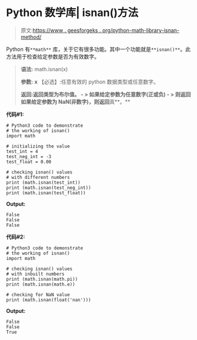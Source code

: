 # Python 数学库| isnan()方法

> 原文:[https://www . geesforgeks . org/python-math-library-isnan-method/](https://www.geeksforgeeks.org/python-math-library-isnan-method/)

Python 有`**math**` 库，关于它有很多功能。其中一个功能就是`**isnan()**`。此方法用于检查给定参数是否为有效数字。

> **语法:** math.isnan(x)
> 
> **参数:**
> **x** 【必选】:任意有效的 python 数据类型或任意数字。
> 
> **返回:**返回类型为布尔值。
> **- >** 如果给定参数为任意数字(正或负)
> **- >** 则返回**如果给定参数为 NaN(非数字)，则返回**真**。**

**代码#1:**

```
# Python3 code to demonstrate 
# the working of isnan() 
import math 

# initializing the value 
test_int = 4
test_neg_int = -3
test_float = 0.00

# checking isnan() values 
# with different numbers
print (math.isnan(test_int))
print (math.isnan(test_neg_int))
print (math.isnan(test_float))
```

**Output:**

```
False
False
False

```

**代码#2:**

```
# Python3 code to demonstrate 
# the working of isnan() 
import math 

# checking isnan() values 
# with inbuilt numbers
print (math.isnan(math.pi))
print (math.isnan(math.e))

# checking for NaN value
print (math.isnan(float('nan')))
```

**Output:**

```
False
False
True

```